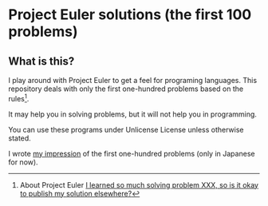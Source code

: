 # Project Euler solutions (the first 100 problems)

## What is this?

I play around with Project Euler to get a feel for programing languages.
This repository deals with only the first one-hundred problems based on the rules[^1].

It may help you in solving problems, but it will not help you in programming.

You can use these programs under Unlicense License unless otherwise stated.

I wrote [my impression](https://kwj.github.io/project-euler/) of the first one-hundred problems (only in Japanese for now).

[^1]:  About Project Euler [I learned so much solving problem XXX, so is it okay to publish my solution elsewhere?](https://projecteuler.net/about#publish)
